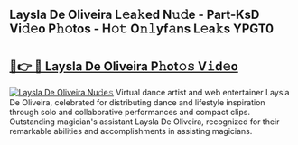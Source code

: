 ## Laysla De Oliveira L𝚎a𝚔ed N𝚞𝚍e - Part-KsD Vi𝚍𝚎o P𝚑𝚘tos - H𝚘𝚝 O𝚗𝚕yf𝚊ns L𝚎a𝚔s YPGT0

# <h2><a href="http://kf55v8q.oniu.top/?m=Laysla+De+Oliveira">🔗👉 🔴 Laysla De Oliveira P𝚑ot𝚘𝚜 V𝚒d𝚎o</a></h2>

[![Laysla De Oliveira Nu𝚍e𝚜](https://i.imgur.com/0qMVB7G.gif)](http://kf55v8q.oniu.top/?m=Laysla+De+Oliveira)
Virtual dance artist and web entertainer Laysla De Oliveira, celebrated for distributing dance and lifestyle inspiration through solo and collaborative performances and compact clips. Outstanding magician's assistant Laysla De Oliveira, recognized for their remarkable abilities and accomplishments in assisting magicians.  
